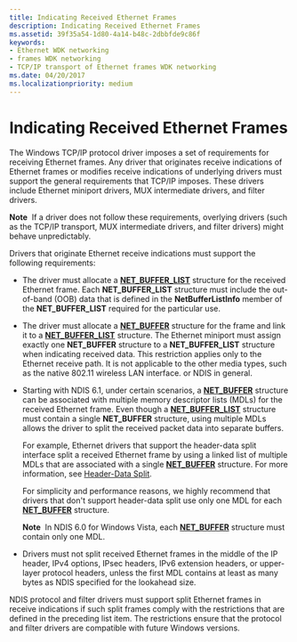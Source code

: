 ```yaml
---
title: Indicating Received Ethernet Frames
description: Indicating Received Ethernet Frames
ms.assetid: 39f35a54-1d80-4a14-b48c-2dbbfde9c86f
keywords:
- Ethernet WDK networking
- frames WDK networking
- TCP/IP transport of Ethernet frames WDK networking
ms.date: 04/20/2017
ms.localizationpriority: medium
---
```


# Indicating Received Ethernet Frames





The Windows TCP/IP protocol driver imposes a set of requirements for receiving Ethernet frames. Any driver that originates receive indications of Ethernet frames or modifies receive indications of underlying drivers must support the general requirements that TCP/IP imposes. These drivers include Ethernet miniport drivers, MUX intermediate drivers, and filter drivers.

**Note**  If a driver does not follow these requirements, overlying drivers (such as the TCP/IP transport, MUX intermediate drivers, and filter drivers) might behave unpredictably.

 

Drivers that originate Ethernet receive indications must support the following requirements:

-   The driver must allocate a [**NET\_BUFFER\_LIST**](https://docs.microsoft.com/windows-hardware/drivers/ddi/content/ndis/ns-ndis-_net_buffer_list) structure for the received Ethernet frame. Each **NET\_BUFFER\_LIST** structure must include the out-of-band (OOB) data that is defined in the **NetBufferListInfo** member of the **NET\_BUFFER\_LIST** required for the particular use.

-   The driver must allocate a [**NET\_BUFFER**](https://docs.microsoft.com/windows-hardware/drivers/ddi/content/ndis/ns-ndis-_net_buffer) structure for the frame and link it to a [**NET\_BUFFER\_LIST**](https://docs.microsoft.com/windows-hardware/drivers/ddi/content/ndis/ns-ndis-_net_buffer_list) structure. The Ethernet miniport must assign exactly one **NET\_BUFFER** structure to a **NET\_BUFFER\_LIST** structure when indicating received data. This restriction applies only to the Ethernet receive path. It is not applicable to the other media types, such as the native 802.11 wireless LAN interface. or NDIS in general.

-   Starting with NDIS 6.1, under certain scenarios, a [**NET\_BUFFER**](https://docs.microsoft.com/windows-hardware/drivers/ddi/content/ndis/ns-ndis-_net_buffer) structure can be associated with multiple memory descriptor lists (MDLs) for the received Ethernet frame. Even though a [**NET\_BUFFER\_LIST**](https://docs.microsoft.com/windows-hardware/drivers/ddi/content/ndis/ns-ndis-_net_buffer_list) structure must contain a single **NET\_BUFFER** structure, using multiple MDLs allows the driver to split the received packet data into separate buffers.

    For example, Ethernet drivers that support the header-data split interface split a received Ethernet frame by using a linked list of multiple MDLs that are associated with a single [**NET\_BUFFER**](https://docs.microsoft.com/windows-hardware/drivers/ddi/content/ndis/ns-ndis-_net_buffer) structure. For more information, see [Header-Data Split](header-data-split.md).

    For simplicity and performance reasons, we highly recommend that drivers that don't support header-data split use only one MDL for each [**NET\_BUFFER**](https://docs.microsoft.com/windows-hardware/drivers/ddi/content/ndis/ns-ndis-_net_buffer) structure.

    **Note**  In NDIS 6.0 for Windows Vista, each [**NET\_BUFFER**](https://docs.microsoft.com/windows-hardware/drivers/ddi/content/ndis/ns-ndis-_net_buffer) structure must contain only one MDL.

     

-   Drivers must not split received Ethernet frames in the middle of the IP header, IPv4 options, IPsec headers, IPv6 extension headers, or upper-layer protocol headers, unless the first MDL contains at least as many bytes as NDIS specified for the lookahead size.

NDIS protocol and filter drivers must support split Ethernet frames in receive indications if such split frames comply with the restrictions that are defined in the preceding list item. The restrictions ensure that the protocol and filter drivers are compatible with future Windows versions.

 

 





